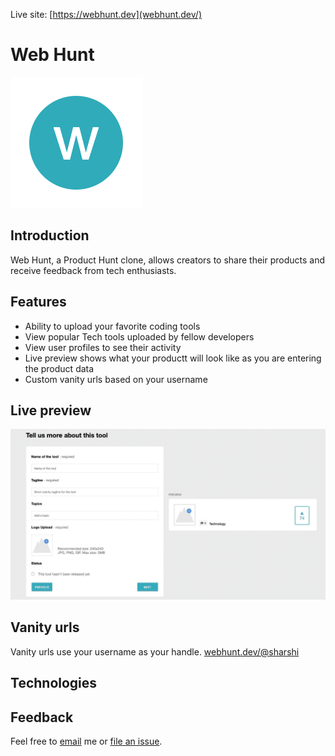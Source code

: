 
Live site: [https://webhunt.dev](webhunt.dev/)

# Web Hunt

![web-hunt logo](app/assets/images/w-logo.png)

## Introduction
Web Hunt, a Product Hunt clone, allows creators to share their products and receive feedback from tech enthusiasts.

## Features 
 - Ability to upload your favorite coding tools
 - View popular Tech tools uploaded by fellow developers
 - View user profiles to see their activity
 - Live preview shows what your productt will look like as you are entering the product data
 - Custom vanity urls based on your username





## Live preview
![gif](app/assets/images/live-preview.gif)


## Vanity urls
Vanity urls use your username as your handle.
[webhunt.dev/@sharshi](https://webhunt.dev/@sharshi)



## Technologies 


## Feedback

Feel free to [email](mailto:sborisute@webhunt.dev) me or [file an issue](/issues/new).